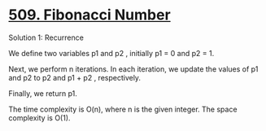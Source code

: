 # [509. Fibonacci Number](https://leetcode.com/problems/fibonacci-number/description/)

Solution 1: Recurrence

We define two variables p1 and p2 , initially p1 = 0 and p2 = 1.

Next, we perform n iterations. In each iteration, we update the values of p1 and p2 to p2 and p1 + p2 , respectively.

Finally, we return p1.

The time complexity is O(n), where n is the given integer. The space complexity is O(1).
